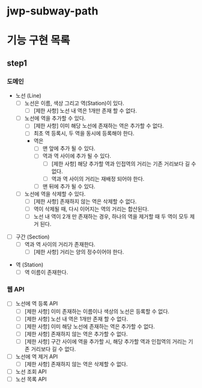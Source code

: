 # jwp-subway-path

# 기능 구현 목록

## step1

### 도메인
- 노선 (Line)
    - [ ] 노선은 이름, 색상 그리고 역(Station)이 있다.
        - [ ] [제한 사항] 노선 내 역은 1개만 존재 할 수 없다.
    - [ ] 노선에 역을 추가할 수 있다.
        - [ ] [제한 사항] 이미 해당 노선에 존재하는 역은 추가할 수 없다.
        - [ ] 최초 역 등록시, 두 역을 동시에 등록해야 한다.
        - 역은
            - [ ] 맨 앞에 추가 될 수 있다.
            - [ ] 역과 역 사이에 추가 될 수 있다.
                - [ ] [제한 사항] 해당 추가할 역과 인접역의 거리는 기존 거리보다 길 수 없다.
                - [ ] 역과 역 사이의 거리는 재배정 되어야 한다.
            - [ ] 맨 뒤에 추가 될 수 있다.
    - [ ] 노선에 역을 삭제할 수 있다.
        - [ ] [제한 사항] 존재하지 않는 역은 삭제할 수 없다.
        - [ ] 역이 삭제될 때, 다시 이어지는 역의 거리는 합산된다.
        - [ ] 노선 내 역이 2개 만 존재하는 경우, 하나의 역을 제거할 때 두 역이 모두 제거 된다.

- [ ] 구간 (Section)
    - [ ] 역과 역 사이의 거리가 존재한다.
        - [ ] [제한 사항] 거리는 양의 정수이어야 한다.

- 역 (Station)
    - [ ] 역 이름이 존재한다.

### 웹 API

- [ ] 노선에 역 등록 API
    - [ ] [제한 사항] 이미 존재하는 이름이나 색상의 노선은 등록할 수 없다.
    - [ ] [제한 사항] 노선 내 역은 1개만 존재 할 수 없다.
    - [ ] [제한 사항] 이미 해당 노선에 존재하는 역은 추가할 수 없다.
    - [ ] [제한 사항] 존재하지 않는 역은 추가할 수 없다.
    - [ ] [제한 사항] 구간 사이에 역을 추가할 시, 해당 추가할 역과 인접역의 거리는 기존 거리보다 길 수 없다.
- [ ] 노선에 역 제거 API
    - [ ] [제한 사항] 존재하지 않는 역은 삭제할 수 없다.
- [ ] 노선 조회 API
- [ ] 노선 목록 API
